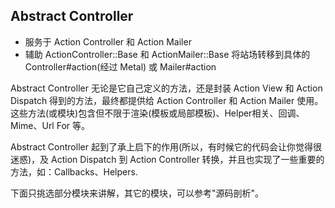 ## Abstract Controller

- 服务于 Action Controller 和 Action Mailer
- 辅助 ActionController::Base 和 ActionMailer::Base 将站场转移到具体的 Controller#action(经过 Metal) 或 Mailer#action

Abstract Controller 无论是它自己定义的方法，还是封装 Action View 和 Action Dispatch 得到的方法，最终都提供给 Action Controller 和 Action Mailer 使用。  
这些方法(或模块)包含但不限于渲染(模板或局部模板)、Helper相关、回调、Mime、Url For 等。

Abstract Controller 起到了承上启下的作用(所以，有时候它的代码会让你觉得很迷惑)，及 Action Dispatch 到 Action Controller 转换，并且也实现了一些重要的方法，如：Callbacks、Helpers.

下面只挑选部分模块来讲解，其它的模块，可以参考"源码剖析"。

